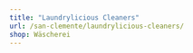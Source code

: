 ```yaml
---
title: "Laundrylicious Cleaners"
url: /san-clemente/laundrylicious-cleaners/
shop: Wäscherei
---
```

